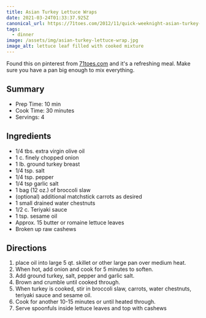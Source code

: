 ```yaml
---
title: Asian Turkey Lettuce Wraps
date: 2021-03-24T01:33:37.925Z
canonical_url: https://71toes.com/2012/11/quick-weeknight-asian-turkey-lettuce/
tags:
  - dinner
image: /assets/img/asian-turkey-lettuce-wrap.jpg
image_alt: lettuce leaf filled with cooked mixture
---
```

Found this on pinterest from [71toes.com](https://71toes.com/2012/11/quick-weeknight-asian-turkey-lettuce/) and it's a refreshing meal. Make sure you have a pan big enough to mix everything.

## Summary
* Prep Time: 10 min
* Cook Time: 30 minutes
* Servings: 4


## Ingredients
* 1/4 tbs. extra virgin olive oil
* 1 c. finely chopped onion
* 1 lb. ground turkey breast
* 1/4 tsp. salt
* 1/4 tsp. pepper
* 1/4 tsp garlic salt
* 1 bag (12 oz.) of broccoli slaw
* (optional) additional matchstick carrots as desired
* 1 small drained water chestnuts
* 1/2 c. Teriyaki sauce
* 1 tsp. sesame oil
* Approx. 15 butter or romaine lettuce leaves
* Broken up raw cashews

## Directions
1. place oil into large 5 qt. skillet or other large pan over medium heat.
1. When hot, add onion and cook for 5 minutes to soften.
1. Add ground turkey, salt, pepper and garlic salt.
1. Brown and crumble until cooked through.
1. When turkey is cooked, stir in broccoli slaw, carrots, water chestnuts, teriyaki sauce and sesame oil.
1. Cook for another 10-15 minutes or until heated through.  
1. Serve spoonfuls inside lettuce leaves and top with cashews
